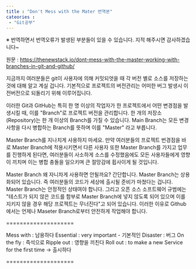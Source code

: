 ```yaml
---
title : "Don't Mess with the Mater 번역본"
cateories :
 - "Git공부"
---
```


※ 번역하면서 번역오류가 발생된 부분들이 있을 수 있습니다. 지적 해주시면 감사하겠습니다~

원문 : https://thenewstack.io/dont-mess-with-the-master-working-with-branches-in-git-and-github/

지금까지 여러분들은 git이 사용자에 의해 커밋되엇을 때 각 버전 별로 소스를 저장하는 것에 대해 알고 계실 겁니다.
기본적으로 프로젝트의 버전관리는 어떠한 버그 발생시 이전버전으로 되돌리기 위해 이루어집니다.

이러한 Git과 GitHub는 특히 한 명 이상의 작업자가 한 프로젝트에서 어떤 변경점을 발생시킬 때, 이를 "Branch"로 프로젝트 버전을 관리합니다.
한 개의 저장소(Repository)는 한 개 이상의 Branch를 가질 수 있습니다.
Main Branch는 모든 변경사항을 다시 병합하는 Branch를 뜻하며 이를 "Master" 라고 부릅니다.

Master Branch를 지나치게 사용하지 마세요. 만약 여러분들의 프로젝트 번경점을 바로 Master Branch에 적용시키면서 다른 사용자 또한 Master Branch를 가지고 업무를 진행하게 된다면,
여러분들이 사소하게 소스를 수정했음에도 모든 사용자들에게 영향이 끼치며 이는 병합 충돌을 일으키며 큰 절망감에 휩사이게 될 것입니다.

Master Branch 왜 자니차게 사용하면 안될까요? 간단합니다. Master Branch는 상용화되어 있습니다. 즉 여러분들의 코드가 세상에 출시될 준비가 마쳤다는 겁니다. 
Master Branch는 안정적인 상태여야 합니다. 그리고 오픈 소스 소프트웨어 규범에는 "테스트가 되지 않은 코드를 함부로 Master Branch에 넣지 않도록 되어 있으며 이를 지키지 않을 경우 해당 프로젝트는 무너진다"고 되어 있습니다.
이러한 이유로 Github에서는 언제나 Maseter Branch로부터 안전하게 작업해야 합니다.

====================

Mess with : 남용하다
Essential : very important - 기본적인
Disaster : 버그
On the fly : 즉석으로
Ripple out : 영향을 끼친다
Roll out : to make a new Service for the first time -> 출시하다

====================
